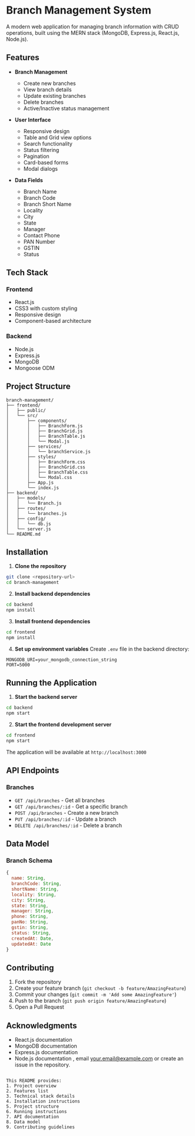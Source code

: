 


# Branch Management System

A modern web application for managing branch information with CRUD operations, built using the MERN stack (MongoDB, Express.js, React.js, Node.js).

## Features

- **Branch Management**
  - Create new branches
  - View branch details
  - Update existing branches
  - Delete branches
  - Active/Inactive status management

- **User Interface**
  - Responsive design
  - Table and Grid view options
  - Search functionality
  - Status filtering
  - Pagination
  - Card-based forms
  - Modal dialogs

- **Data Fields**
  - Branch Name
  - Branch Code
  - Branch Short Name
  - Locality
  - City
  - State
  - Manager
  - Contact Phone
  - PAN Number
  - GSTIN
  - Status

## Tech Stack

### Frontend
- React.js
- CSS3 with custom styling
- Responsive design
- Component-based architecture

### Backend
- Node.js
- Express.js
- MongoDB
- Mongoose ODM

## Project Structure

```
branch-management/
├── frontend/
│   ├── public/
│   └── src/
│       ├── components/
│       │   ├── BranchForm.js
│       │   ├── BranchGrid.js
│       │   ├── BranchTable.js
│       │   └── Modal.js
│       ├── services/
│       │   └── branchService.js
│       ├── styles/
│       │   ├── BranchForm.css
│       │   ├── BranchGrid.css
│       │   ├── BranchTable.css
│       │   └── Modal.css
│       ├── App.js
│       └── index.js
├── backend/
│   ├── models/
│   │   └── Branch.js
│   ├── routes/
│   │   └── branches.js
│   ├── config/
│   │   └── db.js
│   └── server.js
└── README.md
```

## Installation

1. **Clone the repository**
```bash
git clone <repository-url>
cd branch-management
```

2. **Install backend dependencies**
```bash
cd backend
npm install
```

3. **Install frontend dependencies**
```bash
cd frontend
npm install
```

4. **Set up environment variables**
Create `.env` file in the backend directory:
```env
MONGODB_URI=your_mongodb_connection_string
PORT=5000
```

## Running the Application

1. **Start the backend server**
```bash
cd backend
npm start
```

2. **Start the frontend development server**
```bash
cd frontend
npm start
```

The application will be available at `http://localhost:3000`

## API Endpoints

### Branches

- `GET /api/branches` - Get all branches
- `GET /api/branches/:id` - Get a specific branch
- `POST /api/branches` - Create a new branch
- `PUT /api/branches/:id` - Update a branch
- `DELETE /api/branches/:id` - Delete a branch

## Data Model

### Branch Schema
```javascript
{
  name: String,
  branchCode: String,
  shortName: String,
  locality: String,
  city: String,
  state: String,
  manager: String,
  phone: String,
  panNo: String,
  gstin: String,
  status: String,
  createdAt: Date,
  updatedAt: Date
}
```

## Contributing

1. Fork the repository
2. Create your feature branch (`git checkout -b feature/AmazingFeature`)
3. Commit your changes (`git commit -m 'Add some AmazingFeature'`)
4. Push to the branch (`git push origin feature/AmazingFeature`)
5. Open a Pull Request

## Acknowledgments

- React.js documentation
- MongoDB documentation
- Express.js documentation
- Node.js documentation
, email your.email@example.com or create an issue in the repository.
```

This README provides:
1. Project overview
2. Features list
3. Technical stack details
4. Installation instructions
5. Project structure
6. Running instructions
7. API documentation
8. Data model
9. Contributing guidelines

